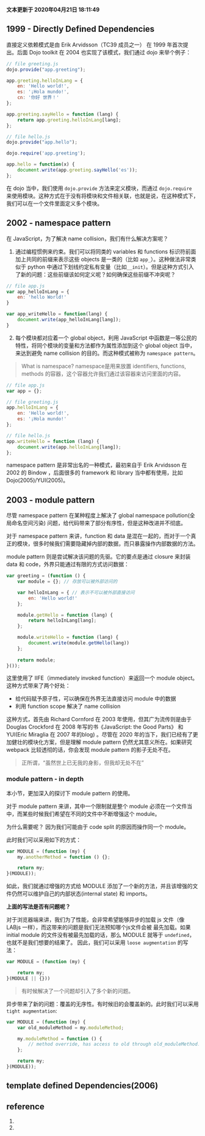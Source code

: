 **文本更新于 2020年04月21日 18:11:49**
## 1999 - Directly Defined Dependencies
直接定义依赖模式是由 Erik Arvidsson（TC39 成员之一） 在 1999 年首次提出。后面 Dojo toolkit 在 2004 也实现了该模式，我们通过 dojo 来举个例子：

```javascript
// file greeting.js
dojo.provide("app.greeting");

app.greeting.helloInLang = {
    en: 'Hello world!',
    es: '¡Hola mundo!',
    cn: '你好 世界！'
};

app.greeting.sayHello = function (lang) {
    return app.greeting.helloInLang[lang];
};

// file hello.js
dojo.provide("app.hello");

dojo.require('app.greeting');

app.hello = function(x) {
    document.write(app.greeting.sayHello('es'));
};
```
在 dojo 当中，我们使用 `dojo.provide` 方法来定义模块，而通过 `dojo.require` 来使用模块。这种方式在于没有将模块和文件相关联，也就是说，在这种模式下，我们可以在一个文件里面定义多个模块。

## 2002 - namespace pattern
在 JavaScript，为了解决 name collision，我们有什么解决方案呢？
1. 通过编程惯例来约束。我们可以将同类的 variables 和 functions 标识符前面加上共同的前缀来表示这些 objects 是一类的（比如 `app_`）。这种做法非常类似于 python 中通过下划线约定私有变量（比如`__init`）。但是这种方式引入了新的问题：这些前缀该如何定义呢？如何确保这些前缀不冲突呢？

```javascript
// file app.js
var app_helloInLang = {
    en: 'hello World!'
}

var app_writeHello = function(lang) {
    document.write(app_helloInLang[lang]);
}
```
2. 每个模块都对应着一个 global object，利用 JavaScript 中函数是一等公民的特性，将同个模块的变量和方法都作为属性添加到这个 global object 当中，来达到避免 name collision 的目的。而这种模式被称为 `namespace pattern`。

> What is namespace? namespace是用来放置 identifiers, functions, methods 的容器，这个容器允许我们通过该容器来访问里面的内容。

```javascript
// file app.js
var app = {};

// file greeting.js
app.helloInLang = {
    en: 'Hello world!',
    es: '¡Hola mundo!'
};

// file hello.js
app.writeHello = function (lang) {
    document.write(app.helloInLang[lang]);
};
```
namespace pattern 是非常出名的一种模式，最初来自于 Erik Arvidsson 在 2002 的 Bindow ，后面很多的 framework 和 library 当中都有使用，比如 Dojo(2005)/YUI(2005)。

## 2003 - module pattern
尽管 namespace pattern 在某种程度上解决了 global namespace pollution(全局命名空间污染) 问题，给代码带来了部分有序性，但是这种改进并不彻底。

对于 namespace pattern 来讲，function 和 data 是混在一起的，而对于一个真正的模块，很多时候我们需要隐藏掉内部的数据，而只暴露操作内部数据的方法。

module pattern 则是尝试解决该问题的先驱。它的要点是通过 closure 来封装 data 和 code，外界只能通过有限的方式访问数据：
```javascript
var greeting = (function () {
    var module = {}; // 存放可以被外部访问的

    var helloInLang = { // 表示不可以被外部直接访问
        en: 'Hello world!'
    };

    module.getHello = function (lang) {
        return helloInLang[lang];
    };

    module.writeHello = function (lang) {
        document.write(module.getHello(lang))
    };
    
    return module;
}());
```

这里使用了 IIFE（immediately invoked function）来返回一个 module object。这种方式带来了两个好处：
- 给代码赋予原子性，可以确保在外界无法直接访问 module 中的数据
- 利用 function scope 解决了 name collision

这种方式，首先由 Richard Cornford 在 2003 年使用，但其广为流传则是由于 Douglas Crockford 在 2008 年写的书《JavaScript: the Good Parts》 和 YUI(Eric Miraglia 在 2007 年的blog) 。尽管在 2020 年的当下，我们已经有了更加健壮的模块化方案，但是理解 module pattern 仍然尤其意义所在。如果研究 webpack 比较透彻的话，你会发现 module pattern 的影子无处不在。

> 正所谓，“虽然世上已无我的身影，但我却无处不在”

### module pattern - in depth
本小节，更加深入的探讨下 module pattern 的使用。

对于 module pattern 来讲，其中一个限制就是整个 module 必须在一个文件当中，而某些时候我们希望在不同的文件中不断增强这个 module。

为什么需要呢？ 
因为我们可能由于 code split 的原因而操作同一个 module。

此时我们可以采用如下的方式：
```javascript
var MODULE = (function (my) {
    my.anotherMethod = function () {};

    return my;
}(MODULE));

```
如此，我们就通过增强的方式给 MODULE 添加了一个新的方法，并且该增强的文件仍然可以维护自己的内部状态(internal state) 和 imports。

**上面的写法是否有问题呢？**

对于浏览器端来讲，我们为了性能，会非常希望能够异步的加载 js 文件（像 LABjs 一样），而这带来的问题是我们无法预知哪个js文件会被 最先加载。如果 initial module 的文件没有被最先加载的话，那么 MODULE 就等于 `undefined`，也就不是我们想要的结果了。
因此，我们可以采用 `loose augmentation` 的写法：
```javascript
var MODULE = (function (my) {

    return my;
}(MODULE || {}))
```

> 有时候解决了一个问题却引入了多个新的问题。

异步带来了新的问题：覆盖的无序性。有时候旧的会覆盖新的。此时我们可以采用 `tight augmentation`:
```javascript
var MODULE = (function (my) {
	var old_moduleMethod = my.moduleMethod;

	my.moduleMethod = function () {
		// method override, has access to old through old_moduleMethod...
	};

	return my;
}(MODULE));
```
## template defined Dependencies(2006)


## reference
1. [](http://blog.calyptus.eu/seb/2011/10/choosing-a-javascript-module-syntax/)
2. [](https://github.com/myshov/history-of-javascript/blob/master/4_evolution_of_js_modularity/README.md)
